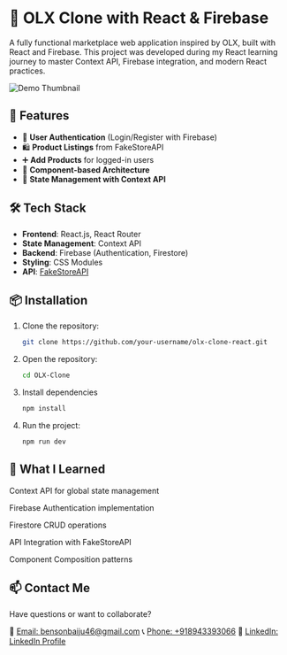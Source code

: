 # 🏪 OLX Clone with React & Firebase

A fully functional marketplace web application inspired by OLX, built with React and Firebase. This project was developed during my React learning journey to master Context API, Firebase integration, and modern React practices.

![Demo Thumbnail](https://img.youtube.com/vi/29T4vmg4Kow/maxresdefault.jpg)

## 🚀 Features

- 🔐 **User Authentication** (Login/Register with Firebase)
- 🛍️ **Product Listings** from FakeStoreAPI
- ➕ **Add Products** for logged-in users
- 🧩 **Component-based Architecture**
- 🔄 **State Management with Context API**

## 🛠️ Tech Stack

- **Frontend**: React.js, React Router
- **State Management**: Context API
- **Backend**: Firebase (Authentication, Firestore)
- **Styling**: CSS Modules
- **API**: [FakeStoreAPI](https://fakestoreapi.com/docs)

## 📦 Installation

1. Clone the repository:
   ```bash
   git clone https://github.com/your-username/olx-clone-react.git
    ```
2. Open the repository:
    ```bash
    cd OLX-Clone
    ```
3. Install dependencies
    ```bash
   npm install
   ```
4. Run the project:
    ```bash
    npm run dev
    ```

## 🧠 What I Learned
Context API for global state management

Firebase Authentication implementation

Firestore CRUD operations

API Integration with FakeStoreAPI

Component Composition patterns


## 📫 Contact Me
Have questions or want to collaborate?

📧 [Email: bensonbaiju46@gmail.com](mailto:bensonbaiju46@gmail.com) 
📞 [Phone: +918943393066](tel:+918943393066) 
💼 [LinkedIn: LinkedIn Profile](https://linkedin.com/in/bensonbvaroor)  
